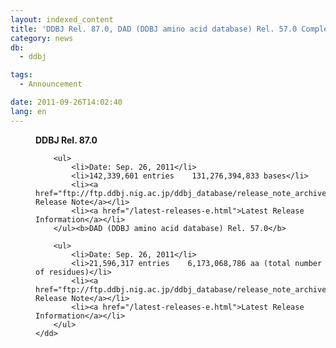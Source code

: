 ```yaml
---
layout: indexed_content
title: 'DDBJ Rel. 87.0, DAD (DDBJ amino acid database) Rel. 57.0 Completed'
category: news
db:
  - ddbj

tags:
  - Announcement

date: 2011-09-26T14:02:40
lang: en
---
```


<html>

<dl>
    <dd><b>DDBJ Rel. 87.0</b>

        <ul>
            <li>Date: Sep. 26, 2011</li>
            <li>142,339,601 entries    131,276,394,833 bases</li>
            <li><a href="ftp://ftp.ddbj.nig.ac.jp/ddbj_database/release_note_archive/ddbj/ddbjrel.87.txt">DDBJ Release Note</a></li>
            <li><a href="/latest-releases-e.html">Latest Release Information</a></li>
        </ul><b>DAD (DDBJ amino acid database) Rel. 57.0</b>

        <ul>
            <li>Date: Sep. 26, 2011</li>
            <li>21,596,317 entries    6,173,068,786 aa (total number of residues)</li>
            <li><a href="ftp://ftp.ddbj.nig.ac.jp/ddbj_database/release_note_archive/dad/dadrel.57.txt">DAD Release Note</a></li>
            <li><a href="/latest-releases-e.html">Latest Release Information</a></li>
        </ul>
    </dd>
</dl>
</html>
